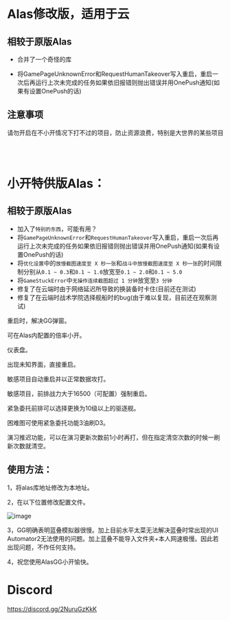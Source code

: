 # Alas修改版，适用于云


## 相较于原版Alas


* 合并了一个奇怪的库


* 将GamePageUnknownError和RequestHumanTakeover写入重启，重启一次后再运行上次未完成的任务如果依旧报错则抛出错误并用OnePush通知(如果有设置OnePush的话)


## 注意事项

请勿开启在不小开情况下打不过的项目，防止资源浪费，特别是大世界的某些项目     
         
 <br />
 
 <br />

# 小开特供版Alas：

## 相较于原版Alas
- 加入了`特别的东西`，可能有用？
- 将`GamePageUnknownError`和`RequestHumanTakeover`写入重启，重启一次后再运行上次未完成的任务如果依旧报错则抛出错误并用OnePush通知(如果有设置OnePush的话)
- 将`优化设置`中的`放慢截图速度至 X 秒一张`和`战斗中放慢截图速度至 X 秒一张`的时间限制分别从`0.1 ~ 0.3`和`0.1 ~ 1.0`放宽至`0.1 ~ 2.0`和`0.1 ~ 5.0`
- 将`GameStuckError`中`无操作连续截图超过 1 分钟`放宽至`3 分钟`
- 修复了在云端时由于网络延迟所导致的换装备时卡住(目前还在测试)
- 修复了在云端时战术学院选择舰船时的bug(由于难以复现，目前还在观察测试)

重启时，解决GG弹窗。

可在Alas内配置的倍率小开。

仪表盘。

出现未知界面，直接重启。 

敏感项目自动重启并以正常数据攻打。

敏感项目，前排战力大于16500（可配置）强制重启。

紧急委托前排可以选择更换为10级以上的驱逐舰。

困难图可使用紧急委托功能3油刷D3。

演习推迟功能，可以在演习更新次数前1小时再打，但在指定清空次数的时候一刷新次数就清空。

  ## 使用方法：

1，将alas库地址修改为本地址。

2，在以下位置修改配置文件。

![image](https://github.com/Zuosizhu/Alas-with-Dashboard/assets/60862861/5cabd341-d4bc-47c2-a7b2-fe2a7cd73e3b)

3，GG明确表明蓝叠模拟器很慢。加上目前水平太菜无法解决蓝叠时常出现的UI Automator2无法使用的问题。加上蓝叠不能导入文件夹+本人网速极慢。因此若出现问题，不作任何支持。

4，祝您使用AlasGG小开愉快。

# Discord
https://discord.gg/2NuruGzKkK
